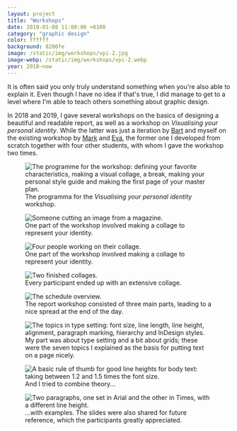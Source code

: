 ```yaml
---
layout: project
title: "Workshops"
date: 2019-01-08 11:00:00 +0100
category: "graphic design"
color: ffffff
background: 8200fe
image: /static/img/workshops/vpi-2.jpg
image-webp: /static/img/workshops/vpi-2.webp
year: 2018–now
---
```


It is often said you only truly understand something when you're also able to explain it. Even though I have no idea if that's true, I did manage to get to a level where I'm able to teach others something about graphic design.

In 2018 and 2019, I gave several workshops on the basics of designing a beautiful and readable report, as well as a workshop on *Visualising your personal identity*. While the latter was just a iteration by [Bart](https://bartjanse.nl) and myself on the existing workshop by [Mark](https://markjanssen.design) and [Eva](http://evaoosterlaken.com), the former one I developed from scratch together with four other students, with whom I gave the workshop two times.


<div class="project__picture-group">

  <figure class="project__picture">
    <picture>
      <source data-srcset="/static/img/workshops/vpi-schedule.webp 1x,
        /static/img/workshops/vpi-schedule.webp 2x"
        type="image/webp" class="lazy">
      <img loading="lazy" class="project__image lazy" alt="The programme for the workshop: defining your favorite characteristics, making a visual collage, a break, making your personal style guide and making the first page of your master plan."
        data-srcset="/static/img/workshops/vpi-schedule.png 1x,
          /static/img/workshops/vpi-schedule.png 2x"
        src="/static/img/placeholder.jpg"
          data-src="/static/img/workshops/vpi-schedule.png">
      </picture>
    <figcaption class="project__caption">
      The programma for the <em>Visualising your personal identity</em> workshop.
    </figcaption>
  </figure>

  <figure class="project__picture">
    <picture>
      <source data-srcset="/static/img/workshops/vpi-1.webp 1x,
        /static/img/workshops/vpi-1.webp 2x"
        type="image/webp" class="lazy">
      <img loading="lazy" class="project__image lazy" alt="Someone cutting an image from a magazine."
        data-srcset="/static/img/workshops/vpi-1.jpg 1x,
          /static/img/workshops/vpi-1.jpg 2x"
        src="/static/img/placeholder.jpg"
        data-src="/static/img/workshops/vpi-1.jpg">
    </picture>
    <figcaption class="project__caption">
      One part of the workshop involved making a collage to represent your identity.
    </figcaption>
  </figure>

  <figure class="project__picture">
    <picture>
      <source data-srcset="/static/img/workshops/vpi-2.webp 1x,
        /static/img/workshops/vpi-2.webp 2x"
        type="image/webp" class="lazy">
      <img loading="lazy" class="project__image lazy" alt="Four people working on their collage."
        data-srcset="/static/img/workshops/vpi-2.jpg 1x,
          /static/img/workshops/vpi-2.jpg 2x"
        src="/static/img/placeholder.jpg"
        data-src="/static/img/workshops/vpi-2.jpg">
    </picture>
    <figcaption class="project__caption">
      One part of the workshop involved making a collage to represent your identity.
    </figcaption>
  </figure>

  <figure class="project__picture">
    <picture>
      <source data-srcset="/static/img/workshops/vpi-3.webp 1x,
        /static/img/workshops/vpi-3.webp 2x"
        type="image/webp" class="lazy">
      <img loading="lazy" class="project__image lazy" alt="Two finished collages."
        data-srcset="/static/img/workshops/vpi-3.jpg 1x,
          /static/img/workshops/vpi-3.jpg 2x"
        src="/static/img/placeholder.jpg"
        data-src="/static/img/workshops/vpi-3.jpg">
    </picture>
    <figcaption class="project__caption">
      Every participant ended up with an extensive collage.
    </figcaption>
  </figure>

  <figure class="project__picture">
    <picture>
      <source data-srcset="/static/img/workshops/report-schedule.webp 1x,
        /static/img/workshops/report-schedule.webp 2x"
        type="image/webp" class="lazy">
      <img loading="lazy" class="project__image lazy" alt="The schedule overview."
        data-srcset="/static/img/workshops/report-schedule.png 1x,
          /static/img/workshops/report-schedule.png 2x"
        src="/static/img/placeholder.jpg"
        data-src="/static/img/workshops/report-schedule.png">
    </picture>
    <figcaption class="project__caption">
      The report workshop consisted of three main parts, leading to a nice spread at the end of the day.
    </figcaption>
  </figure>

  <figure class="project__picture">
    <picture>
      <source data-srcset="/static/img/workshops/report-topics.webp 1x,
        /static/img/workshops/report-topics.webp 2x"
        type="image/webp" class="lazy">
      <img loading="lazy" class="project__image lazy" alt="The topics in type setting: font size, line length, line height, alignment, paragraph marking, hierarchy and InDesign styles."
        data-srcset="/static/img/workshops/report-topics.png 1x,
          /static/img/workshops/report-topics.png 2x"
        src="/static/img/placeholder.jpg"
        data-src="/static/img/workshops/report-topics.png">
    </picture>
    <figcaption class="project__caption">
      My part was about type setting and a bit about grids; these were the seven topics I explained as the basis for putting text on a page nicely.
    </figcaption>
  </figure>

  <figure class="project__picture">
    <picture>
      <source data-srcset="/static/img/workshops/report-line-height-theory.webp 1x,
        /static/img/workshops/report-line-height-theory.webp 2x"
        type="image/webp" class="lazy">
      <img loading="lazy" class="project__image lazy" alt="A basic rule of thumb for good line heights for body text: taking between 1.2 and 1.5 times the font size."
        data-srcset="/static/img/workshops/report-line-height-theory.png 1x,
          /static/img/workshops/report-line-height-theory.png 2x"
        src="/static/img/placeholder.jpg"
        data-src="/static/img/workshops/report-line-height-theory.png">
    </picture>
    <figcaption class="project__caption">
      And I tried to combine theory...
    </figcaption>
  </figure>

  <figure class="project__picture">
    <picture>
      <source data-srcset="/static/img/workshops/report-line-height-example.webp 1x,
        /static/img/workshops/report-line-height-example.webp 2x"
        type="image/webp" class="lazy">
      <img loading="lazy" class="project__image lazy" alt="Two paragraphs, one set in Arial and the other in Times, with a different line height."
        data-srcset="/static/img/workshops/report-line-height-example.png 1x,
          /static/img/workshops/report-line-height-example.png 2x"
        src="/static/img/placeholder.jpg"
        data-src="/static/img/workshops/report-line-height-example.png">
    </picture>
    <figcaption class="project__caption">
      ...with examples. The slides were also shared for future reference, which the participants greatly appreciated.
    </figcaption>
  </figure>

</div>
